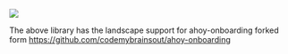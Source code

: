 [![](https://jitpack.io/v/wax911/ahoy-onboarding.svg)](https://jitpack.io/#wax911/ahoy-onboarding)

The above library has the landscape support for ahoy-onboarding forked form https://github.com/codemybrainsout/ahoy-onboarding

